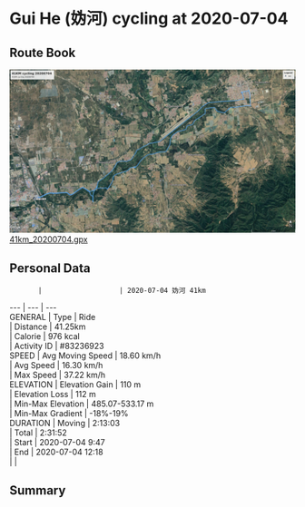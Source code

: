 # Gui He (妫河) cycling at 2020-07-04
## Route Book
![41km_20200704.jpg](41km_20200704.jpg)
[41km_20200704.gpx](41km_20200704.gpx)
## Personal Data
           |                   | 2020-07-04 妫河 41km 
 ---       | ---               | ---                  
 GENERAL   | Type              | Ride                 
           | Distance          | 41.25km              
           | Calorie           | 976 kcal             
           | Activity ID       | #83236923            
 SPEED     | Avg Moving Speed  | 18.60 km/h           
           | Avg Speed         | 16.30 km/h           
           | Max Speed         | 37.22 km/h           
 ELEVATION | Elevation Gain    | 110 m                
           | Elevation Loss    | 112 m                
           | Min-Max Elevation | 485.07-533.17 m      
           | Min-Max Gradient  | -18%-19%             
 DURATION  | Moving            | 2:13:03              
           | Total             | 2:31:52              
           | Start             | 2020-07-04 9:47      
           | End               | 2020-07-04 12:18     
           |                   |                      
## Summary

